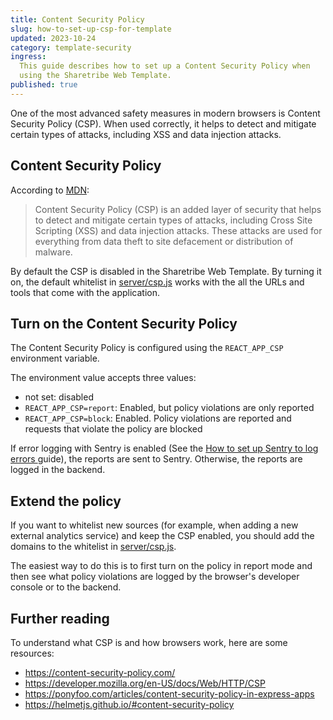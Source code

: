 ```yaml
---
title: Content Security Policy
slug: how-to-set-up-csp-for-template
updated: 2023-10-24
category: template-security
ingress:
  This guide describes how to set up a Content Security Policy when
  using the Sharetribe Web Template.
published: true
---
```


One of the most advanced safety measures in modern browsers is Content
Security Policy (CSP). When used correctly, it helps to detect and
mitigate certain types of attacks, including XSS and data injection
attacks.

## Content Security Policy

According to
[MDN](https://developer.mozilla.org/en-US/docs/Web/HTTP/CSP):

> Content Security Policy (CSP) is an added layer of security that helps
> to detect and mitigate certain types of attacks, including Cross Site
> Scripting (XSS) and data injection attacks. These attacks are used for
> everything from data theft to site defacement or distribution of
> malware.

By default the CSP is disabled in the Sharetribe Web Template. By
turning it on, the default whitelist in
[server/csp.js](https://github.com/sharetribe/web-template/blob/master/server/csp.js)
works with the all the URLs and tools that come with the application.

## Turn on the Content Security Policy

The Content Security Policy is configured using the `REACT_APP_CSP`
environment variable.

The environment value accepts three values:

- not set: disabled
- `REACT_APP_CSP=report`: Enabled, but policy violations are only
  reported
- `REACT_APP_CSP=block`: Enabled. Policy violations are reported and
  requests that violate the policy are blocked

If error logging with Sentry is enabled (See the
[How to set up Sentry to log errors ](/template/how-to-set-up-sentry/)
guide), the reports are sent to Sentry. Otherwise, the reports are
logged in the backend.

## Extend the policy

If you want to whitelist new sources (for example, when adding a new
external analytics service) and keep the CSP enabled, you should add the
domains to the whitelist in
[server/csp.js](https://github.com/sharetribe/web-template/blob/master/server/csp.js).

The easiest way to do this is to first turn on the policy in report mode
and then see what policy violations are logged by the browser's
developer console or to the backend.

## Further reading

To understand what CSP is and how browsers work, here are some
resources:

- https://content-security-policy.com/
- https://developer.mozilla.org/en-US/docs/Web/HTTP/CSP
- https://ponyfoo.com/articles/content-security-policy-in-express-apps
- https://helmetjs.github.io/#content-security-policy
